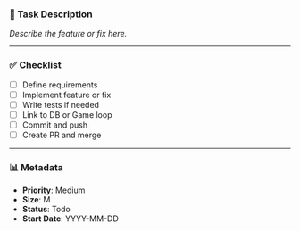 ### 📝 Task Description
_Describe the feature or fix here._

---

### ✅ Checklist

- [ ] Define requirements
- [ ] Implement feature or fix
- [ ] Write tests if needed
- [ ] Link to DB or Game loop
- [ ] Commit and push
- [ ] Create PR and merge

---

### 📊 Metadata

- **Priority**: Medium
- **Size**: M
- **Status**: Todo
- **Start Date**: YYYY-MM-DD
